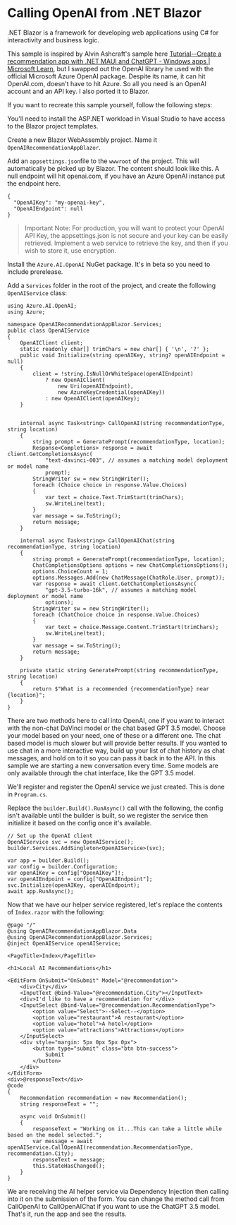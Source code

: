 Calling OpenAI from .NET Blazor
===============================

.NET Blazor is a framework for developing web applications using C# for interactivity and business logic.

This sample is inspired by Alvin Ashcraft's sample here [Tutorial--Create a recommendation app with .NET MAUI and ChatGPT - Windows apps | Microsoft Learn](https://learn.microsoft.com/en-us/windows/apps/windows-dotnet-maui/tutorial-maui-ai), but I swapped out the OpenAI library he used with the official Microsoft Azure OpenAI package. Despite its name, it can hit OpenAI.com, doesn't have to hit Azure. So all you need is an OpenAI account and an API key. I also ported it to Blazor.

If you want to recreate this sample yourself, follow the following steps:

You'll need to install the ASP.NET workload in Visual Studio to have access to the Blazor project templates.

Create a new Blazor WebAssembly project. Name it `OpenAIRecommendationAppBlazor`. 

Add an `appsettings.json`file to the `wwwroot` of the project. This will automatically be picked up by Blazor. The content should look like this. A null endpoint will hit openai.com, if you have an Azure OpenAI instance put the endpoint here.

```
{
  "OpenAIKey": "my-openai-key",
  "OpenAIEndpoint": null
}
```

> Important Note: For production, you will want to protect your OpenAI API Key, the appsettings.json is not secure and your key can be easily retrieved. Implement a web service to retrieve the key, and then if you wish to store it, use encryption.

Install the `Azure.AI.OpenAI` NuGet package. It's in beta so you need to include prerelease. 

Add a `Services` folder in the root of the project, and create the following `OpenAIService` class:

```
using Azure.AI.OpenAI;
using Azure;

namespace OpenAIRecommendationAppBlazor.Services;
public class OpenAIService
{
    OpenAIClient client;
    static readonly char[] trimChars = new char[] { '\n', '?' };
    public void Initialize(string openAIKey, string? openAIEndpoint = null)
    {
        client = !string.IsNullOrWhiteSpace(openAIEndpoint)
            ? new OpenAIClient(
                new Uri(openAIEndpoint),
                new AzureKeyCredential(openAIKey))
            : new OpenAIClient(openAIKey);
    }


    internal async Task<string> CallOpenAI(string recommendationType, string location)
    {
        string prompt = GeneratePrompt(recommendationType, location);
        Response<Completions> response = await client.GetCompletionsAsync(
            "text-davinci-003", // assumes a matching model deployment or model name
            prompt);
        StringWriter sw = new StringWriter();
        foreach (Choice choice in response.Value.Choices)
        {
            var text = choice.Text.TrimStart(trimChars);
            sw.WriteLine(text);
        }
        var message = sw.ToString();
        return message;
    }

    internal async Task<string> CallOpenAIChat(string recommendationType, string location)
    {
        string prompt = GeneratePrompt(recommendationType, location);
        ChatCompletionsOptions options = new ChatCompletionsOptions();
        options.ChoiceCount = 1;
        options.Messages.Add(new ChatMessage(ChatRole.User, prompt));
        var response = await client.GetChatCompletionsAsync(
            "gpt-3.5-turbo-16k", // assumes a matching model deployment or model name
            options);
        StringWriter sw = new StringWriter();
        foreach (ChatChoice choice in response.Value.Choices)
        {
            var text = choice.Message.Content.TrimStart(trimChars);
            sw.WriteLine(text);
        }
        var message = sw.ToString();
        return message;
    }

    private static string GeneratePrompt(string recommendationType, string location)
    {
        return $"What is a recommended {recommendationType} near {location}";
    }
}
```

There are two methods here to call into OpenAI, one if you want to interact with the non-chat DaVinci model or the chat based GPT 3.5 model. Choose your model based on your need, one of these or a different one. The chat based model is much slower but will provide better results. If you wanted to use chat in a more interactive way, build up your list of chat history as chat messages, and hold on to it so you can pass it back in to the API. In this sample we are starting a new conversation every time. Some models are only available through the chat interface, like the GPT 3.5 model.

We'll register and register the OpenAI service we just created. This is done in `Program.cs`.

Replace the `builder.Build().RunAsync()` call with the following, the config isn't available until the builder is built, so we register the service then initialize it based on the config once it's available.

```
// Set up the OpenAI client
OpenAIService svc = new OpenAIService();
builder.Services.AddSingleton<OpenAIService>(svc);

var app = builder.Build();
var config = builder.Configuration;
var openAIKey = config["OpenAIKey"]!;
var openAIEndpoint = config["OpenAIEndpoint"];
svc.Initialize(openAIKey, openAIEndpoint); 
await app.RunAsync();
```

Now that we have our helper service registered, let's replace the contents of `Index.razor` with the following:

```
@page "/"
@using OpenAIRecommendationAppBlazor.Data
@using OpenAIRecommendationAppBlazor.Services;
@inject OpenAIService openAIService;

<PageTitle>Index</PageTitle>

<h1>Local AI Recommendations</h1>

<EditForm OnSubmit="OnSubmit" Model="@recommendation">
    <div>City</div>
    <InputText @bind-Value="@recommendation.City"></InputText>
    <div>I'd like to have a recommendation for'</div>
    <InputSelect @bind-Value="@recommendation.RecommendationType">
        <option value="Select">--Select--</option>
        <option value="restaurant">A restaurant</option>
        <option value="hotel">A hotel</option>
        <option value="attractions">Attractions</option>
    </InputSelect>
    <div style="margin: 5px 0px 5px 0px">
        <button type="submit" class="btn btn-success">
            Submit
        </button>
    </div>
</EditForm>
<div>@responseText</div>
@code
{
    Recommendation recommendation = new Recommendation();
    string responseText = "";

    async void OnSubmit()
    {
        responseText = "Working on it...This can take a little while based on the model selected.";
        var message = await openAIService.CallOpenAI(recommendation.RecommendationType, recommendation.City);
        responseText = message;
        this.StateHasChanged();
    }
}
```

We are receiving the AI helper service via Dependency Injection then calling into it on the submission of the form. You can change the method call from CallOpenAI to CallOpenAIChat if you want to use the ChatGPT 3.5 model. That's it, run the app and see the results.



